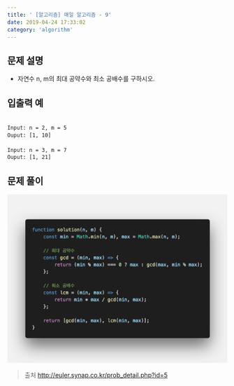 ```yaml
---
title: ' [알고리즘] 매일 알고리즘 - 9'
date: 2019-04-24 17:33:02
category: 'algorithm'
---
```


문제 설명
-------

- 자연수 n, m의 최대 공약수와 최소 공배수를 구하시오.

입출력 예
-------
```sh

Input: n = 2, m = 5
Ouput: [1, 10]

Input: n = 3, m = 7
Ouput: [1, 21]

```

문제 풀이
-------

![](../../../assets/everyday/everyday.9.solution.png)

> 출처  <a href="http://euler.synap.co.kr/prob_detail.php?id=5" target="_blank">http://euler.synap.co.kr/prob_detail.php?id=5</a>
